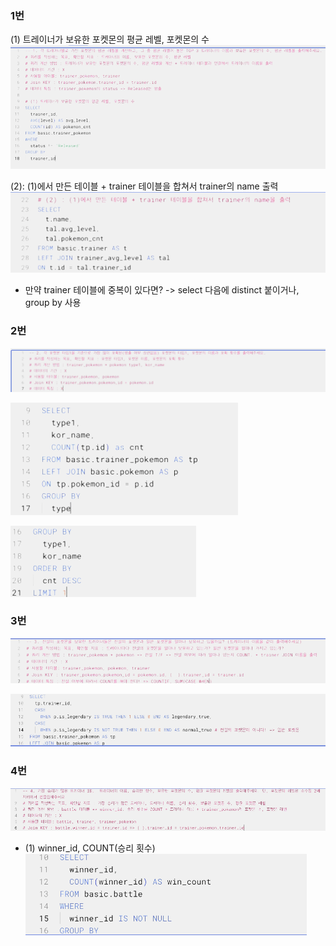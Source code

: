 ### 1번

(1) 트레이너가 보유한 포켓몬의 평균 레벨, 포켓몬의 수
![SQL2](./image/week8/SQL2.png) <br/>

(2): (1)에서 만든 테이블 + trainer 테이블을 합쳐서 trainer의 name 출력
![SQL3](./image/week8/SQL3.png) <br/>

- 만약 trainer 테이블에 중복이 있다면? -> select 다음에 distinct 붙이거나, group by 사용

### 2번

![SQL5](./image/week8/SQL5.png) <br/>

![SQL6](./image/week8/SQL6.png) <br/>

![SQL7](./image/week8/SQL7.png) <br/>



### 3번
![SQL8](./image/week8/SQL8.png) <br/>

![SQL9](./image/week8/SQL9.png) <br/>


### 4번
![SQL10](./image/week8/SQL10.png) <br/>

- (1) winner_id, COUNT(승리 횟수)
![SQL11](./image/week8/SQL11.png) <br/>


